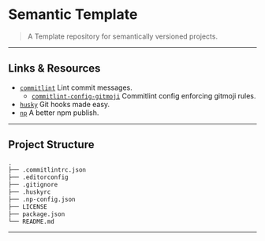 # Semantic Template

> A Template repository for semantically versioned projects.

---

## Links & Resources

* [`commitlint`](https://github.com/conventional-changelog/commitlint) Lint commit messages.
  * [`commitlint-config-gitmoji`](https://github.com/arvinxx/commitlint-config-gitmoji) Commitlint config enforcing gitmoji rules.
* [`husky`](https://github.com/typicode/husky) Git hooks made easy.
* [`np`](https://github.com/sindresorhus/np) A better npm publish.

---

## Project Structure

```md
.
├── .commitlintrc.json
├── .editorconfig
├── .gitignore
├── .huskyrc
├── .np-config.json
├── LICENSE
├── package.json
└── README.md
```

---
